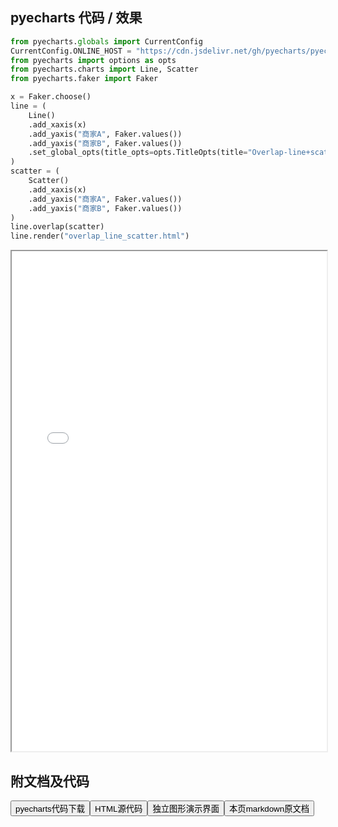 
## pyecharts 代码 / 效果

```python
from pyecharts.globals import CurrentConfig
CurrentConfig.ONLINE_HOST = "https://cdn.jsdelivr.net/gh/pyecharts/pyecharts-assets@latest/assets/"
from pyecharts import options as opts
from pyecharts.charts import Line, Scatter
from pyecharts.faker import Faker

x = Faker.choose()
line = (
    Line()
    .add_xaxis(x)
    .add_yaxis("商家A", Faker.values())
    .add_yaxis("商家B", Faker.values())
    .set_global_opts(title_opts=opts.TitleOpts(title="Overlap-line+scatter"))
)
scatter = (
    Scatter()
    .add_xaxis(x)
    .add_yaxis("商家A", Faker.values())
    .add_yaxis("商家B", Faker.values())
)
line.overlap(scatter)
line.render("overlap_line_scatter.html")
```

<iframe width="100%" height="800px" src="/pyecharts/Overlap/overlap_line_scatter.html"></iframe>

## 附文档及代码

<a href="https://cdn.jsdelivr.net/gh/wfy-belief/python/docs/pyecharts/Overlap/overlap_line_scatter.py"><button class="mybutton">pyecharts代码下载</button></a><a href="https://cdn.jsdelivr.net/gh/wfy-belief/python/docs/pyecharts/Overlap/overlap_line_scatter.html"><button class="mybutton">HTML源代码</button></a><a href="https://python.wfyblog.cn/pyecharts/Overlap/overlap_line_scatter.html"><button class="mybutton">独立图形演示界面</button></a><a href="https://cdn.jsdelivr.net/gh/wfy-belief/python/docs/pyecharts/Overlap/overlap_line_scatter.md"><button class="mybutton">本页markdown原文档</button></a>